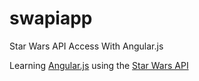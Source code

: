 # swapiapp
Star Wars API Access With Angular.js

Learning [Angular.js](https://angularjs.org) using the [Star Wars API](https://swapi.co)

